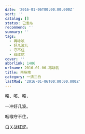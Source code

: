 ```yaml
---
date: '2016-01-06T00:00:00.000Z'
sort: ''
catalog: []
status: 已发布
recommend: ''
summary: ''
tags:
  - 再咏咳
  - 好几波儿
  - 守不住
  - 战红蛇
cover: ''
abbrlink: 1486
urlname: 2016-01-06-再咏咳
title: 再咏咳
category: 一清二白
lastMod: '2016-01-06T00:00:00.000Z'
---
```


咳、咳、咳，


一冲好几波。


咽喉守不住，


白关战红蛇。

